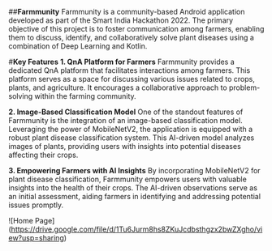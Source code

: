 ##**Farmmunity**
Farmmunity is a community-based Android application developed as part of the Smart India Hackathon 2022. The primary objective of this project is to foster communication among farmers, enabling them to discuss, identify, and collaboratively solve plant diseases using a combination of Deep Learning and Kotlin.

#**Key Features**
**1. QnA Platform for Farmers**
Farmmunity provides a dedicated QnA platform that facilitates interactions among farmers. This platform serves as a space for discussing various issues related to crops, plants, and agriculture. It encourages a collaborative approach to problem-solving within the farming community.

**2. Image-Based Classification Model**
One of the standout features of Farmmunity is the integration of an image-based classification model. Leveraging the power of MobileNetV2, the application is equipped with a robust plant disease classification system. This AI-driven model analyzes images of plants, providing users with insights into potential diseases affecting their crops.

**3. Empowering Farmers with AI Insights**
By incorporating MobileNetV2 for plant disease classification, Farmmunity empowers users with valuable insights into the health of their crops. The AI-driven observations serve as an initial assessment, aiding farmers in identifying and addressing potential issues promptly.

![Home Page]
(https://drive.google.com/file/d/1Tu6Jurm8hs8ZKuJcdbsthgzx2bwZXgho/view?usp=sharing)
